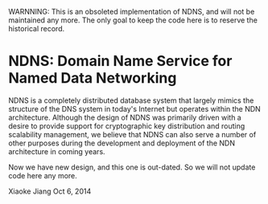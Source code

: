 WARNNING: This is an obsoleted implementation of NDNS, and will not be maintained any more. The only goal to keep the code here is to reserve the historical record.

NDNS: Domain Name Service for Named Data Networking
===================================================

NDNS is a completely distributed database system that largely mimics the structure of the
DNS system in today's Internet but operates within the NDN architecture.  Although the
design of NDNS was primarily driven with a desire to provide support for cryptographic key
distribution and routing scalability management, we believe that NDNS can also serve a
number of other purposes during the development and deployment of the NDN architecture in
coming years.



Now we have new design, and this one is out-dated. So we will not update code here any more.

   Xiaoke Jiang
   Oct 6, 2014
